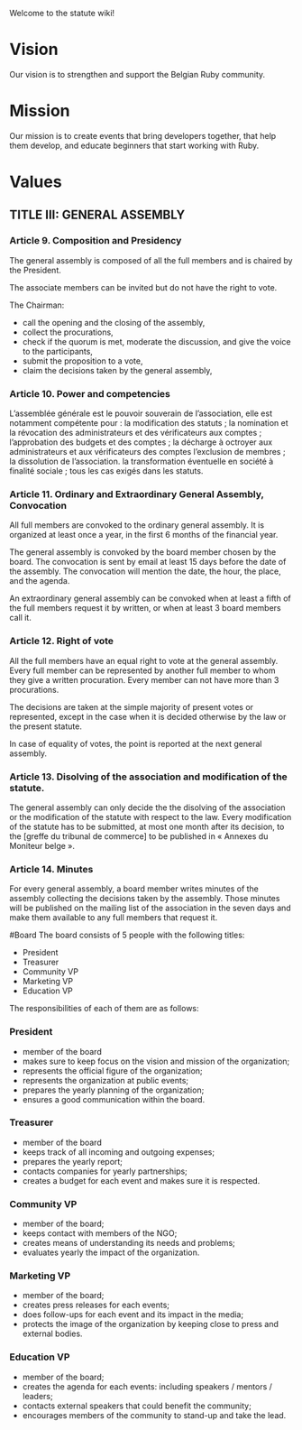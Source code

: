 Welcome to the statute wiki!

# Vision
Our vision is to strengthen and support the Belgian Ruby community.

# Mission
Our mission is to create events that bring developers together, that help them develop, and educate beginners that start working with Ruby.

# Values

## TITLE III: GENERAL ASSEMBLY

### Article 9. Composition and Presidency

The general assembly is composed of all the full members and is chaired by the President.

The associate members can be invited but do not have the right to vote.

The Chairman:

* call the opening and the closing of the assembly,
* collect the procurations,
* check if the quorum is met, moderate the discussion, and give the voice to the participants,
* submit the proposition to a vote,
* claim the decisions taken by the general assembly,

### Article 10. Power and competencies

L’assemblée générale est le pouvoir souverain de l’association, elle est notamment compétente pour :
  la modification des statuts ;
  la nomination et la révocation des administrateurs et des vérificateurs aux comptes ;
  l’approbation des budgets et des comptes ;
  la décharge à octroyer aux administrateurs et aux vérificateurs des comptes
  l’exclusion de membres ;
  la dissolution de l’association.
  la transformation éventuelle en société à finalité sociale ;
  tous les cas exigés dans les statuts.

### Article 11. Ordinary and Extraordinary General Assembly, Convocation

All full members are convoked to the ordinary general assembly. It is organized
at least once a year, in the first 6 months of the financial year.

The general assembly is convoked by the board member chosen by the board. The
convocation is sent by email at least 15 days before the date of the assembly.
The convocation will mention the date, the hour, the place, and the agenda.

An extraordinary general assembly can be convoked when at least a fifth of the
full members request it by written, or when at least 3 board members call it.

### Article 12. Right of vote

All the full members have an equal right to vote at the general assembly. Every
full member can be represented by another full member to whom they give a
written procuration. Every member can not have more than 3 procurations.

The decisions are taken at the simple majority of present votes or represented,
except in the case when it is decided otherwise by the law or the present
statute.

In case of equality of votes, the point is reported at the next general
assembly.

### Article 13. Disolving of the association and modification of the statute.

The general assembly can only decide the the disolving of the association or the
modification of the statute with respect to the law. Every modification of the
statute has to be submitted, at most one month after its decision, to the
[greffe du tribunal de commerce] to be published in « Annexes du Moniteur belge
».

### Article 14. Minutes

For every general assembly, a board member writes minutes of the assembly
collecting the decisions taken by the assembly. Those minutes will be published
on the mailing list of the association in the seven days and make them available
to any full members that request it.

#Board
The board consists of 5 people with the following titles:
* President
* Treasurer
* Community VP
* Marketing VP
* Education VP

The responsibilities of each of them are as follows:
### President
* member of the board
* makes sure to keep focus on the vision and mission of the organization;
* represents the official figure of the organization;
* represents the organization at public events;
* prepares the yearly planning of the organization;
* ensures a good communication within the board.

### Treasurer
* member of the board
* keeps track of all incoming and outgoing expenses;
* prepares the yearly report;
* contacts companies for yearly partnerships;
* creates a budget for each event and makes sure it is respected.

### Community VP
* member of the board;
* keeps contact with members of the NGO;
* creates means of understanding its needs and problems;
* evaluates yearly the impact of the organization.

### Marketing VP
* member of the board;
* creates press releases for each events;
* does follow-ups for each event and its impact in the media;
* protects the image of the organization by keeping close to press and external bodies.

### Education VP
* member of the board;
* creates the agenda for each events: including speakers / mentors / leaders;
* contacts external speakers that could benefit the community;
* encourages members of the community to stand-up and take the lead.